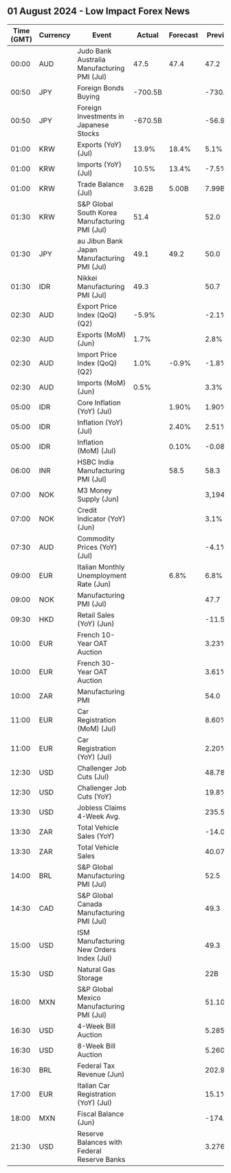 ## 01 August 2024 - Low Impact Forex News

| Time (GMT) | Currency | Event | Actual | Forecast | Previous |
|------|----------|-------|--------|----------|----------|
| 00:00 | AUD | Judo Bank Australia Manufacturing PMI (Jul) | 47.5 | 47.4 | 47.2 |
| 00:50 | JPY | Foreign Bonds Buying | -700.5B |  | -730.7B |
| 00:50 | JPY | Foreign Investments in Japanese Stocks | -670.5B |  | -56.9B |
| 01:00 | KRW | Exports (YoY) (Jul) | 13.9% | 18.4% | 5.1% |
| 01:00 | KRW | Imports (YoY) (Jul) | 10.5% | 13.4% | -7.5% |
| 01:00 | KRW | Trade Balance (Jul) | 3.62B | 5.00B | 7.99B |
| 01:30 | KRW | S&P Global South Korea Manufacturing PMI (Jul) | 51.4 |  | 52.0 |
| 01:30 | JPY | au Jibun Bank Japan Manufacturing PMI (Jul) | 49.1 | 49.2 | 50.0 |
| 01:30 | IDR | Nikkei Manufacturing PMI (Jul) | 49.3 |  | 50.7 |
| 02:30 | AUD | Export Price Index (QoQ) (Q2) | -5.9% |  | -2.1% |
| 02:30 | AUD | Exports (MoM) (Jun) | 1.7% |  | 2.8% |
| 02:30 | AUD | Import Price Index (QoQ) (Q2) | 1.0% | -0.9% | -1.8% |
| 02:30 | AUD | Imports (MoM) (Jun) | 0.5% |  | 3.3% |
| 05:00 | IDR | Core Inflation (YoY) (Jul) |  | 1.90% | 1.90% |
| 05:00 | IDR | Inflation (YoY) (Jul) |  | 2.40% | 2.51% |
| 05:00 | IDR | Inflation (MoM) (Jul) |  | 0.10% | -0.08% |
| 06:00 | INR | HSBC India Manufacturing PMI (Jul) |  | 58.5 | 58.3 |
| 07:00 | NOK | M3 Money Supply (Jun) |  |  | 3,194.3B |
| 07:00 | NOK | Credit Indicator (YoY) (Jun) |  |  | 3.1% |
| 07:30 | AUD | Commodity Prices (YoY) (Jul) |  |  | -4.1% |
| 09:00 | EUR | Italian Monthly Unemployment Rate (Jun) |  | 6.8% | 6.8% |
| 09:00 | NOK | Manufacturing PMI (Jul) |  |  | 47.7 |
| 09:30 | HKD | Retail Sales (YoY) (Jun) |  |  | -11.5% |
| 10:00 | EUR | French 10-Year OAT Auction |  |  | 3.23% |
| 10:00 | EUR | French 30-Year OAT Auction |  |  | 3.61% |
| 10:00 | ZAR | Manufacturing PMI |  |  | 54.0 |
| 11:00 | EUR | Car Registration (MoM) (Jul) |  |  | 8.60% |
| 11:00 | EUR | Car Registration (YoY) (Jul) |  |  | 2.20% |
| 12:30 | USD | Challenger Job Cuts (Jul) |  |  | 48.786K |
| 12:30 | USD | Challenger Job Cuts (YoY) |  |  | 19.8% |
| 13:30 | USD | Jobless Claims 4-Week Avg. |  |  | 235.50K |
| 13:30 | ZAR | Total Vehicle Sales (YoY) |  |  | -14.00% |
| 13:30 | ZAR | Total Vehicle Sales |  |  | 40.07K |
| 14:00 | BRL | S&P Global Manufacturing PMI (Jul) |  |  | 52.5 |
| 14:30 | CAD | S&P Global Canada Manufacturing PMI (Jul) |  |  | 49.3 |
| 15:00 | USD | ISM Manufacturing New Orders Index (Jul) |  |  | 49.3 |
| 15:30 | USD | Natural Gas Storage |  |  | 22B |
| 16:00 | MXN | S&P Global Mexico Manufacturing PMI (Jul) |  |  | 51.10 |
| 16:30 | USD | 4-Week Bill Auction |  |  | 5.285% |
| 16:30 | USD | 8-Week Bill Auction |  |  | 5.260% |
| 16:30 | BRL | Federal Tax Revenue (Jun) |  |  | 202.90B |
| 17:00 | EUR | Italian Car Registration (YoY) (Jul) |  |  | 15.1% |
| 18:00 | MXN | Fiscal Balance (Jun) |  |  | -174.07B |
| 21:30 | USD | Reserve Balances with Federal Reserve Banks |  |  | 3.276T |
